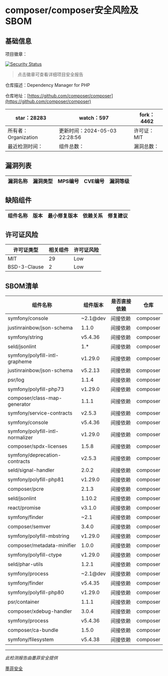 # composer/composer安全风险及SBOM

## 基础信息

项目徽章：

[![Security Status](https://www.murphysec.com/platform3/v31/badge/1786470868707192832.svg)](https://www.murphysec.com/console/report/1691879488088727552/1786470868707192832)

> 点击徽章可查看详细项目安全报告

仓库描述：Dependency Manager for PHP

仓库地址：[https://github.com/composer/composer](https://github.com/composer/composer)

| star：28283 | watch：597 | fork：4462 |
| ----------- | -------------- | ------------ |
| 所有者：Organization | 更新时间：2024-05-03 22:28:56 | 许可证：MIT |
| 最近检测时间： | 组件总数： | 漏洞总数： |




## 漏洞列表

| 漏洞名称 | 漏洞类型 | MPS编号 | CVE编号 | 漏洞等级 |
| ------- | ------ | ------- | ------ | ----- |





## 缺陷组件

| 组件名称 | 版本 | 最小修复版本 | 依赖关系 | 修复建议 |
| -------- | ---- | ------------ | -------- | -------- |





## 许可证风险

| 许可证类型 | 相关组件 | 许可证风险 |
| ---------- | -------- | ---------- |
|MIT|29|Low|
|BSD-3-Clause|2|Low|




## SBOM清单

| 组件名称 | 组件版本 | 是否直接依赖 | 仓库 |
| -------- | -------- | ------------ | ---- |
|symfony/console|~2.1@dev|间接依赖|composer|
|justinrainbow/json-schema|1.1.0|间接依赖|composer|
|symfony/string|v5.4.36|间接依赖|composer|
|seld/jsonlint|1.*|间接依赖|composer|
|symfony/polyfill-intl-grapheme|v1.29.0|间接依赖|composer|
|justinrainbow/json-schema|v5.2.13|间接依赖|composer|
|psr/log|1.1.4|间接依赖|composer|
|symfony/polyfill-php73|v1.29.0|间接依赖|composer|
|composer/class-map-generator|1.1.1|间接依赖|composer|
|symfony/service-contracts|v2.5.3|间接依赖|composer|
|symfony/console|v5.4.36|间接依赖|composer|
|symfony/polyfill-intl-normalizer|v1.29.0|间接依赖|composer|
|composer/spdx-licenses|1.5.8|间接依赖|composer|
|symfony/deprecation-contracts|v2.5.3|间接依赖|composer|
|seld/signal-handler|2.0.2|间接依赖|composer|
|symfony/polyfill-php81|v1.29.0|间接依赖|composer|
|composer/pcre|2.1.3|间接依赖|composer|
|seld/jsonlint|1.10.2|间接依赖|composer|
|react/promise|v3.1.0|间接依赖|composer|
|symfony/finder|~2.1|间接依赖|composer|
|composer/semver|3.4.0|间接依赖|composer|
|symfony/polyfill-mbstring|v1.29.0|间接依赖|composer|
|composer/metadata-minifier|1.0.0|间接依赖|composer|
|symfony/polyfill-ctype|v1.29.0|间接依赖|composer|
|seld/phar-utils|1.2.1|间接依赖|composer|
|symfony/process|~2.1@dev|间接依赖|composer|
|symfony/finder|v5.4.35|间接依赖|composer|
|symfony/polyfill-php80|v1.29.0|间接依赖|composer|
|psr/container|1.1.1|间接依赖|composer|
|composer/xdebug-handler|3.0.4|间接依赖|composer|
|symfony/process|v5.4.36|间接依赖|composer|
|composer/ca-bundle|1.5.0|间接依赖|composer|
|symfony/filesystem|v5.4.38|间接依赖|composer|


------

*此检测报告由墨菲安全提供*

[墨菲安全](www.murphysec.com)